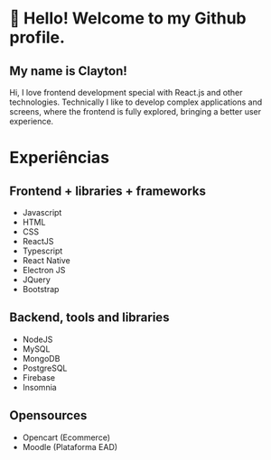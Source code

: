 # 👋 Hello! Welcome to my Github profile.
## My name is Clayton!

Hi, I love frontend development special with React.js and other technologies.
Technically I like to develop complex applications and screens, where the frontend is fully explored, bringing a better user experience.

# Experiências

## Frontend + libraries + frameworks
* Javascript
*  HTML
*  CSS
*  ReactJS
*  Typescript
*  React Native
*  Electron JS
*  JQuery
*  Bootstrap


## Backend, tools and libraries
* NodeJS
* MySQL
* MongoDB
* PostgreSQL
* Firebase
* Insomnia

## Opensources

* Opencart (Ecommerce)
* Moodle (Plataforma EAD)
